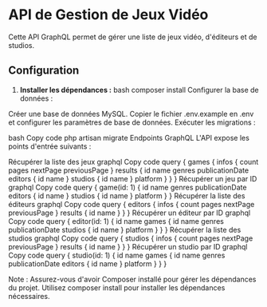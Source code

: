 # API de Gestion de Jeux Vidéo

Cette API GraphQL permet de gérer une liste de jeux vidéo, d'éditeurs et de studios.

## Configuration

1. **Installer les dépendances :**
   bash
   composer install
Configurer la base de données :

Créer une base de données MySQL.
Copier le fichier .env.example en .env et configurer les paramètres de base de données.
Exécuter les migrations :

bash
Copy code
php artisan migrate
Endpoints GraphQL
L'API expose les points d'entrée suivants :

Récupérer la liste des jeux
graphql
Copy code
query {
  games {
    infos {
      count
      pages
      nextPage
      previousPage
    }
    results {
      id
      name
      genres
      publicationDate
      editors {
        id
        name
      }
      studios {
        id
        name
      }
      platform
    }
  }
}
Récupérer un jeu par ID
graphql
Copy code
query {
  game(id: 1) {
    id
    name
    genres
    publicationDate
    editors {
      id
      name
    }
    studios {
      id
      name
    }
    platform
  }
}
Récupérer la liste des éditeurs
graphql
Copy code
query {
  editors {
    infos {
      count
      pages
      nextPage
      previousPage
    }
    results {
      id
      name
    }
  }
}
Récupérer un éditeur par ID
graphql
Copy code
query {
  editor(id: 1) {
    id
    name
    games {
      id
      name
      genres
      publicationDate
      studios {
        id
        name
      }
      platform
    }
  }
}
Récupérer la liste des studios
graphql
Copy code
query {
  studios {
    infos {
      count
      pages
      nextPage
      previousPage
    }
    results {
      id
      name
    }
  }
}
Récupérer un studio par ID
graphql
Copy code
query {
  studio(id: 1) {
    id
    name
    games {
      id
      name
      genres
      publicationDate
      editors {
        id
        name
      }
      platform
    }
  }
}

Note : Assurez-vous d'avoir Composer installé pour gérer les dépendances du projet. Utilisez composer install pour installer les dépendances nécessaires.